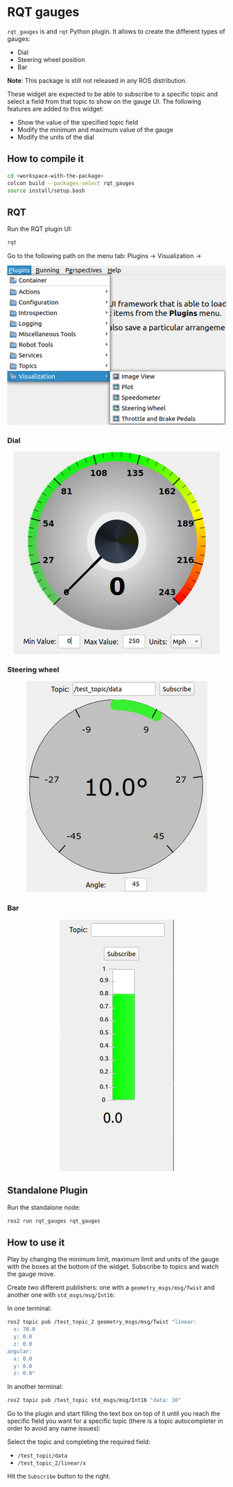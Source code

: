 # RQT gauges

`rqt_gauges` is and `rqt` Python plugin. It allows to create the different types of gauges:

 - Dial
 - Steering wheel position
 - Bar

**Note**: This package is still not released in any ROS distribution.

These widget are expected to be able to subscribe to a specific topic and select a field from that topic to show on the gauge UI.
The following features are added to this widget:

 - Show the value of the specified topic field
 - Modify the minimum and maximum value of the gauge
 - Modify the units of the dial


## How to compile it

```bash
cd <workspace-with-the-package>
colcon build --packages-select rqt_gauges
source install/setup.bash
```

## RQT

Run the RQT plugin UI:

```bash
rqt
```

Go to the following path on the menu tab: Plugins -> Visualization ->

<center>
    <img src="img/rqt.png">
</center>

### Dial

<center>
    <img src="img/speedometer.png">
</center>

### Steering wheel

<center>
    <img src="img/steering_wheel.png">
</center>

### Bar

<center>
    <img src="img/bar.png">
</center>

## Standalone Plugin

Run the standalone node:

```bash
ros2 run rqt_gauges rqt_gauges
```

## How to use it

Play by changing the minimum limit, maximum limit and units of the gauge with the boxes at the bottom of the widget. Subscribe to topics and watch the gauge move.

Create two different publishers: one with a `geometry_msgs/msg/Twist` and another one with `std_msgs/msg/Int16`:

In one terminal:

```bash
ros2 topic pub /test_topic_2 geometry_msgs/msg/Twist "linear:
  x: 70.0
  y: 0.0
  z: 0.0
angular:
  x: 0.0
  y: 0.0
  z: 0.0"
```

In another terminal:

```bash
ros2 topic pub /test_topic std_msgs/msg/Int16 "data: 10"
```

Go to the plugin and start filling the text box on top of it until you reach the specific field you want for a specific topic (there is a topic autocompleter in order to avoid any name issues):

Select the topic and completing the required field:

 - `/test_topic/data`
 - `/test_topic_2/linear/x`


Hit the `Subscribe` button to the right.
